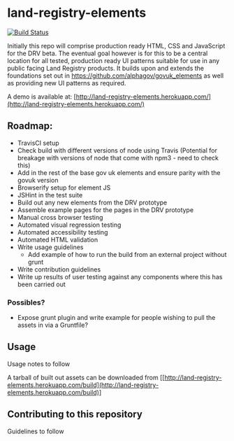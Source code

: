 # land-registry-elements
[![Build Status](https://travis-ci.org/LandRegistry/land-registry-elements.svg)](https://travis-ci.org/LandRegistry/land-registry-elements)

Initially this repo will comprise production ready HTML, CSS and JavaScript for the DRV beta. The eventual goal however is for this to be a central location for all tested, production ready UI patterns suitable for use in any public facing Land Registry products. It builds upon and extends the foundations set out in https://github.com/alphagov/govuk_elements as well as providing new UI patterns as required.

A demo is available at: [http://land-registry-elements.herokuapp.com/](http://land-registry-elements.herokuapp.com/)

## Roadmap:

- TravisCI setup
- Check build with different versions of node using Travis (Potential for breakage with versions of node that come with npm3 - need to check this)
- Add in the rest of the base gov uk elements and ensure parity with the govuk version
- Browserify setup for element JS
- JSHint in the test suite
- Build out any new elements from the DRV prototype
- Assemble example pages for the pages in the DRV prototype
- Manual cross browser testing
- Automated visual regression testing
- Automated accessibility testing
- Automated HTML validation
- Write usage guidelines
  - Add example of how to run the build from an external project without grunt
- Write contribution guidelines
- Write up results of user testing against any components where this has been carried out

### Possibles?
- Expose grunt plugin and write example for people wishing to pull the assets in via a Gruntfile?

## Usage

Usage notes to follow

A tarball of built out assets can be downloaded from [[http://land-registry-elements.herokuapp.com/build](http://land-registry-elements.herokuapp.com/build)]


## Contributing to this repository

Guidelines to follow
